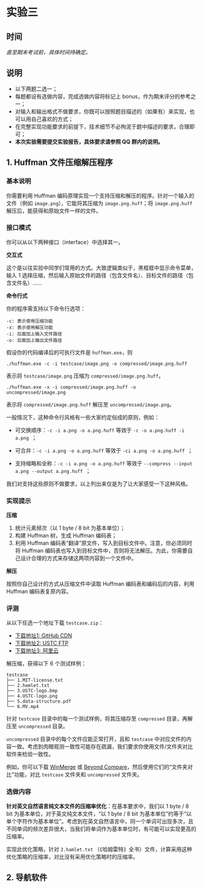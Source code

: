 # 实验三

## 时间

*直至期末考试前，具体时间待确定。*

## 说明

- 以下两题二选一；
- 每题都设有选做内容，完成选做内容将标记上 bonus，作为期末评分的参考之一；
- 对输入和输出格式不做要求，你既可以按照题目描述的（如果有）来实现，也可以用自己喜欢的方式；
- 在完整实现功能要求的前提下，技术细节不必拘泥于题中描述的要求，合理即可；
- **本次实验需要提交实验报告，具体要求请参照 QQ 群内的说明。**

## 1. Huffman 文件压缩解压程序

### 基本说明

你需要利用 Huffman 编码原理实现一个支持压缩和解压的程序。针对一个输入的文件（例如 `image.png`），它能将其压缩为 `image.png.huff`；将 `image.png.huff` 解压后，能获得和原始文件一样的文件。

### 接口模式

你可以从以下两种接口（interface）中选择其一。

**交互式**

这个是以往实验中同学们常用的方式。大致逻辑类似于，黑框框中显示命令菜单，输入 1 选择压缩，然后输入原始文件的路径（包含文件名）、目标文件的路径（包含文件名）……

**命令行式**

你的程序需支持以下命令行选项：

```
-c: 表示使用压缩功能
-x: 表示使用解压功能
-i: 后面加上输入文件路径
-o: 后面加上输出文件路径
```

假设你的代码编译后的可执行文件是 `huffman.exe`，则

```
./huffman.exe -c -i testcase/image.png -o compressed/image.png.huff
```

表示将 `testcase/image.png` 压缩为 `compressed/image.png.huff`。

```
./huffman.exe -x -i compressed/image.png.huff -o uncompressed/image.png
```

表示将 `compressed/image.png.huff` 解压至 `uncompressed/image.png`。

一般情况下，这种命令行风格有一些大家约定俗成的原则，例如：

- 可交换顺序：`-c -i a.png -o a.png.huff` 等效于 `-c -o a.png.huff -i a.png `；
- 可合并：`-c -i a.png -o a.png.huff` 等效于 `-ci a.png -o a.png.huff `；

- 支持缩略和全称：`-c -i a.png -o a.png.huff` 等效于 `--compress --input a.png --output a.png.huff `；

我们对支持这些原则不做要求，以上列出来仅是为了让大家感受一下这种风格。

### 实现提示

**压缩**

1. 统计元素频次（以 1 byte / 8 bit 为基本单位）；
2. 构建 Huffman 树，生成 Huffman 编码表；
3. 利用 Huffman 编码表“翻译”原文件，写入到目标文件中。注意，你必须同时将 Huffman 编码表也写入到目标文件中，否则将无法解压。为此，你需要自己设计合理的方式来存储这两项内容到一个文件中。

**解压**

按照你自己设计的方式从压缩文件中读取 Huffman 编码表和编码后的内容，利用 Huffman 编码表复原内容。

### 评测

从以下任选一个地址下载 `testcase.zip`：
- [下载地址1: GitHub CDN](https://github.com/ustc-ds-2023/ustc-ds-2023.github.io/files/13434839/testcase.zip)
- [下载地址2: USTC FTP](http://home.ustc.edu.cn/~liulangcao/testcase.zip)
- [下载地址3: 阿里云](https://storage.yusanshi.com/testcase.zip)

解压缩，获得以下 6 个测试样例：
```
testcase
├── 1.MIT-license.txt
├── 2.hamlet.txt
├── 3.USTC-logo.bmp
├── 4.USTC-logo.png
├── 5.data-structure.pdf
└── 6.MV.mp4
```

针对 `testcase` 目录中的每一个测试样例，将其压缩存至 `compressed` 目录，再解压至 `uncompressed` 目录。

`uncompressed` 目录中的每个文件应能正常打开，且和 `testcase` 中对应文件的内容一致。考虑到肉眼观测一致性可能存在疏漏，我们要求你使用文件/文件夹对比软件来检验一致性。

例如，你可以下载 [WinMerge](https://github.com/WinMerge/winmerge) 或 [Beyond Compare](https://www.scootersoftware.com/)，然后使用它们的“文件夹对比”功能，对比 `testcase` 文件夹和 `uncompressed` 文件夹。

### 选做内容

**针对英文自然语言纯文本文件的压缩率优化**：在基本要求中，我们以 1 byte / 8 bit 为基本单位，对于英文纯文本文件，“以 1 byte / 8 bit 为基本单位”约等于“以单个字符作为基本单位”。考虑到在英文自然语言中，同一个单词可出现多次，且不同单词的频次差异很大，当我们将单词作为基本单位时，有可能可以实现更高的压缩率。

实现此优化策略，针对 `2.hamlet.txt` （《哈姆雷特》全书）文件，计算采用这种优化策略的压缩率，对比没有采用优化策略时的压缩率。


## 2. 导航软件

